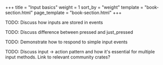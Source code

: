 +++
title = "Input basics"
weight = 1
sort_by = "weight"
template = "book-section.html"
page_template = "book-section.html"
+++

TODO: Discuss how inputs are stored in events

TODO: Discuss difference between pressed and just_pressed

TODO: Demonstrate how to respond to simple input events

TODO: Discuss input -> action pattern and how it's essential for multiple input methods. Link to relevant community crates?
